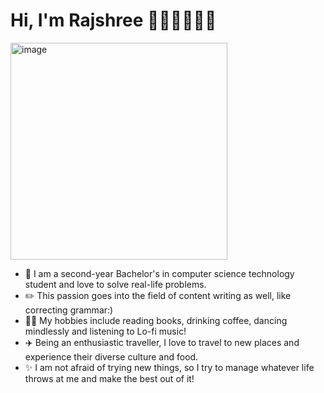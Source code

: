 # Hi, I'm Rajshree 👩🏽‍🎓👩🏽‍💻

<img width="347" length ="347" alt="image" src="https://user-images.githubusercontent.com/101933712/197324503-7bb6d40a-314c-4d39-b6c1-4f33c5e889d2.png">


- 🏫 I am a second-year Bachelor's in computer science technology student and love to solve real-life problems. 
- ✏️ This passion goes into the field of content writing as well, like correcting grammar:)
- 💃🏽 My hobbies include reading books, drinking coffee, dancing mindlessly and listening to Lo-fi music!
- ✈️ Being an enthusiastic traveller, I love to travel to new places and experience their diverse culture and food.
- ✨ I am not afraid of trying new things, so I try to manage whatever life throws at me and make the best out of it!

